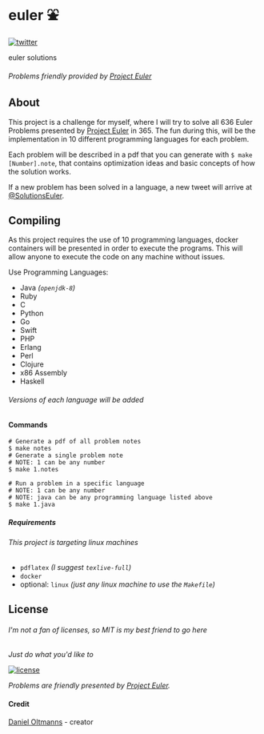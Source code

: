 # euler :fountain:

[![twitter](https://img.shields.io/badge/-%40SolutionsEuler-%2300aced.svg)](https://twitter.com/SolutionsEuler)

euler solutions

###### Problems friendly provided by [Project Euler](https://projecteuler.net)

## About

This project is a challenge for myself, where I will try to solve all 636 Euler Problems
presented by [Project Euler](https://projecteuler.net) in 365. The fun during this, will
be the implementation in 10 different programming languages for each problem.

Each problem will be described in a pdf that you can generate with `$ make [Number].note`,
that contains optimization ideas and basic concepts of how the solution works.

If a new problem has been solved in a language, a new tweet will arrive at [@SolutionsEuler](https://twitter.com/SolutionsEuler).

## Compiling

As this project requires the use of 10 programming languages, docker containers will be
presented in order to execute the programs. This will allow anyone to execute the code
on any machine without issues.

Use Programming Languages:
- Java _(`openjdk-8`)_
- Ruby
- C
- Python
- Go
- Swift
- PHP
- Erlang
- Perl
- Clojure
- x86 Assembly
- Haskell

###### Versions of each language will be added

#### Commands

```shell
# Generate a pdf of all problem notes
$ make notes
# Generate a single problem note
# NOTE: 1 can be any number
$ make 1.notes

# Run a problem in a specific language
# NOTE: 1 can be any number
# NOTE: java can be any programming language listed above
$ make 1.java
```

##### Requirements

###### This project is targeting linux machines

- `pdflatex` _(I suggest `texlive-full`)_
- `docker`
- optional: `linux` _(just any linux machine to use the `Makefile`)_

## License

###### I'm not a fan of licenses, so MIT is my best friend to go here

_Just do what you'd like to_

[![license](https://img.shields.io/badge/license-MIT-blue.svg)](https://github.com/oltdaniel/euler/blob/master/LICENSE)

*Problems are friendly presented by [Project Euler](https://projecteuler.net/copyright).*

#### Credit

[Daniel Oltmanns](https://github.com/oltdaniel) - creator
